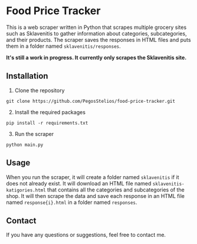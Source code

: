 # Food Price Tracker

This is a web scraper written in Python that scrapes multiple grocery sites such as Sklavenitis to gather information about categories, subcategories, and their products. The scraper saves the responses in HTML files and puts them in a folder named `sklavenitis/responses`.

**It's still a work in progress.
It currently only scrapes the Sklavenitis site.**

## Installation

1. Clone the repository
```
git clone https://github.com/PegosStelios/food-price-tracker.git
```
2. Install the required packages
```
pip install -r requirements.txt
```
3. Run the scraper
```
python main.py
```

## Usage

When you run the scraper, it will create a folder named `sklavenitis` if it does not already exist. It will download an HTML file named `sklavenitis-katigories.html` that contains all the categories and subcategories of the shop. It will then scrape the data and save each response in an HTML file named `response{i}.html` in a folder named `responses`.

## Contact

If you have any questions or suggestions, feel free to contact me.